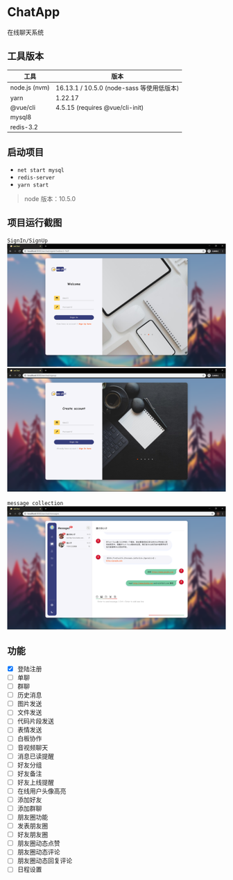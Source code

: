 # ChatApp
在线聊天系统

## 工具版本
| 工具          | 版本                                      |
| ------------- | ---------------------------------------- |
| node.js (nvm) | 16.13.1 / 10.5.0 (node-sass 等使用低版本) |
| yarn          | 1.22.17                                  |
| @vue/cli      | 4.5.15 (requires @vue/cli-init)          |
| mysql8        |                                          |
| redis-3.2     |                                          |

## 启动项目
* `net start mysql`
* `redis-server`
* `yarn start`
> node 版本：10.5.0

## 项目运行截图
`SignIn/SignUp`
![./static/shot/sign-in.png](./static/shot/sign-in.png)
![./static/shot/sign-up.png](./static/shot/sign-up.png)

`message collection`
![./static/shot/msg.png](./static/shot/msg.png)

## 功能
- [x] 登陆注册
- [ ] 单聊
- [ ] 群聊
- [ ] 历史消息
- [ ] 图片发送
- [ ] 文件发送
- [ ] 代码片段发送
- [ ] 表情发送
- [ ] 白板协作
- [ ] 音视频聊天
- [ ] 消息已读提醒
- [ ] 好友分组
- [ ] 好友备注
- [ ] 好友上线提醒
- [ ] 在线用户头像高亮
- [ ] 添加好友
- [ ] 添加群聊
- [ ] 朋友圈功能
- [ ] 发表朋友圈
- [ ] 好友朋友圈
- [ ] 朋友圈动态点赞
- [ ] 朋友圈动态评论
- [ ] 朋友圈动态回复评论
- [ ] 日程设置